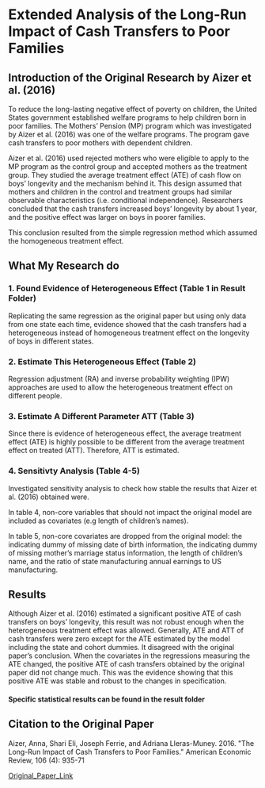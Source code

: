# Extended Analysis of the Long-Run Impact of Cash Transfers to Poor Families

## Introduction of the Original Research by Aizer et al. (2016)
To reduce the long-lasting negative effect of poverty on children, the United States government established welfare programs to help children born in poor families. The Mothers’ Pension (MP) program which was investigated by Aizer et al. (2016) was one of the welfare programs. The program gave cash transfers to poor mothers with dependent children. 

Aizer et al. (2016) used rejected mothers who were eligible to apply to the MP program as the control group and accepted mothers as the treatment group. They studied the average treatment effect (ATE) of cash flow on boys’ longevity and the mechanism behind it. This design assumed that mothers and children in the control and treatment groups had similar observable characteristics (i.e. conditional independence). Researchers concluded that the cash transfers increased boys’ longevity by about 1 year, and the positive effect was larger on boys in poorer families. 

This conclusion resulted from the simple regression method which assumed the homogeneous treatment effect. 
## What My Research do
### 1. Found Evidence of Heterogeneous Effect (Table 1 in Result Folder)
Replicating the same regression as the original paper but using only data from one state each time, evidence showed that the cash transfers had a heterogeneous instead of homogeneous treatment effect on the longevity of boys in different states.
### 2. Estimate This Heterogeneous Effect (Table 2)
Regression adjustment (RA) and inverse probability weighting (IPW) approaches are used to allow the heterogeneous treatment effect on different people.
### 3. Estimate A Different Parameter ATT (Table 3)
Since there is evidence of heterogeneous effect, the average treatment effect (ATE) is highly possible to be different from the average treatment effect on treated (ATT). Therefore, ATT is estimated.
### 4. Sensitivty Analysis (Table 4-5)
Investigated sensitivity analysis to check how stable the results that Aizer et al. (2016) obtained were. 

In table 4, non-core variables that should not impact the original model are included as covariates (e.g length of children’s names).

In table 5, non-core covariates are dropped from the original model: the indicating dummy of missing date of birth information, the indicating dummy of missing mother’s marriage status information, the length of children’s name, and the ratio of state manufacturing annual earnings to US manufacturing.
## Results
Although Aizer et al. (2016) estimated a significant positive ATE of cash transfers on boys’ longevity, this result was not robust enough when the heterogeneous treatment effect was allowed. Generally, ATE and ATT of cash transfers were zero except for the ATE estimated by the model including the state and cohort dummies. It disagreed with the original paper’s conclusion. When the covariates in the regressions measuring the ATE changed, the positive ATE of cash transfers obtained by the original paper did not change much. This was the evidence showing that this positive ATE was stable and robust to the changes in specification.

#### Specific statistical results can be found in the result folder



 ## Citation to the Original Paper   
Aizer, Anna, Shari Eli, Joseph Ferrie, and Adriana Lleras-Muney. 2016. "The Long-Run Impact of Cash Transfers to Poor Families." American Economic Review, 106 (4): 935-71

[Original_Paper_Link](https://www.aeaweb.org/articles?id=10.1257/aer.20140529)
